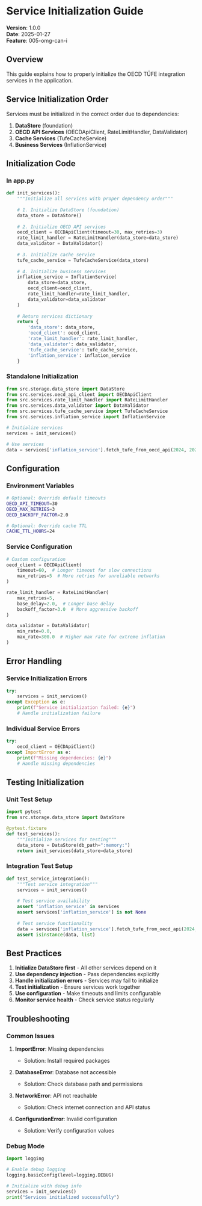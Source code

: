 # Service Initialization Guide

**Version**: 1.0.0  
**Date**: 2025-01-27  
**Feature**: 005-omg-can-i

## Overview

This guide explains how to properly initialize the OECD TÜFE integration services in the application.

## Service Initialization Order

Services must be initialized in the correct order due to dependencies:

1. **DataStore** (foundation)
2. **OECD API Services** (OECDApiClient, RateLimitHandler, DataValidator)
3. **Cache Services** (TufeCacheService)
4. **Business Services** (InflationService)

## Initialization Code

### In app.py

```python
def init_services():
    """Initialize all services with proper dependency order"""
    
    # 1. Initialize DataStore (foundation)
    data_store = DataStore()
    
    # 2. Initialize OECD API services
    oecd_client = OECDApiClient(timeout=30, max_retries=3)
    rate_limit_handler = RateLimitHandler(data_store=data_store)
    data_validator = DataValidator()
    
    # 3. Initialize cache service
    tufe_cache_service = TufeCacheService(data_store)
    
    # 4. Initialize business services
    inflation_service = InflationService(
        data_store=data_store,
        oecd_client=oecd_client,
        rate_limit_handler=rate_limit_handler,
        data_validator=data_validator
    )
    
    # Return services dictionary
    return {
        'data_store': data_store,
        'oecd_client': oecd_client,
        'rate_limit_handler': rate_limit_handler,
        'data_validator': data_validator,
        'tufe_cache_service': tufe_cache_service,
        'inflation_service': inflation_service
    }
```

### Standalone Initialization

```python
from src.storage.data_store import DataStore
from src.services.oecd_api_client import OECDApiClient
from src.services.rate_limit_handler import RateLimitHandler
from src.services.data_validator import DataValidator
from src.services.tufe_cache_service import TufeCacheService
from src.services.inflation_service import InflationService

# Initialize services
services = init_services()

# Use services
data = services['inflation_service'].fetch_tufe_from_oecd_api(2024, 2024)
```

## Configuration

### Environment Variables

```bash
# Optional: Override default timeouts
OECD_API_TIMEOUT=30
OECD_MAX_RETRIES=3
OECD_BACKOFF_FACTOR=2.0

# Optional: Override cache TTL
CACHE_TTL_HOURS=24
```

### Service Configuration

```python
# Custom configuration
oecd_client = OECDApiClient(
    timeout=60,  # Longer timeout for slow connections
    max_retries=5  # More retries for unreliable networks
)

rate_limit_handler = RateLimitHandler(
    max_retries=5,
    base_delay=2.0,  # Longer base delay
    backoff_factor=3.0  # More aggressive backoff
)

data_validator = DataValidator(
    min_rate=0.0,
    max_rate=300.0  # Higher max rate for extreme inflation
)
```

## Error Handling

### Service Initialization Errors

```python
try:
    services = init_services()
except Exception as e:
    print(f"Service initialization failed: {e}")
    # Handle initialization failure
```

### Individual Service Errors

```python
try:
    oecd_client = OECDApiClient()
except ImportError as e:
    print(f"Missing dependencies: {e}")
    # Handle missing dependencies
```

## Testing Initialization

### Unit Test Setup

```python
import pytest
from src.storage.data_store import DataStore

@pytest.fixture
def test_services():
    """Initialize services for testing"""
    data_store = DataStore(db_path=":memory:")
    return init_services(data_store=data_store)
```

### Integration Test Setup

```python
def test_service_integration():
    """Test service integration"""
    services = init_services()
    
    # Test service availability
    assert 'inflation_service' in services
    assert services['inflation_service'] is not None
    
    # Test service functionality
    data = services['inflation_service'].fetch_tufe_from_oecd_api(2024, 2024)
    assert isinstance(data, list)
```

## Best Practices

1. **Initialize DataStore first** - All other services depend on it
2. **Use dependency injection** - Pass dependencies explicitly
3. **Handle initialization errors** - Services may fail to initialize
4. **Test initialization** - Ensure services work together
5. **Use configuration** - Make timeouts and limits configurable
6. **Monitor service health** - Check service status regularly

## Troubleshooting

### Common Issues

1. **ImportError**: Missing dependencies
   - Solution: Install required packages

2. **DatabaseError**: Database not accessible
   - Solution: Check database path and permissions

3. **NetworkError**: API not reachable
   - Solution: Check internet connection and API status

4. **ConfigurationError**: Invalid configuration
   - Solution: Verify configuration values

### Debug Mode

```python
import logging

# Enable debug logging
logging.basicConfig(level=logging.DEBUG)

# Initialize with debug info
services = init_services()
print("Services initialized successfully")
```
